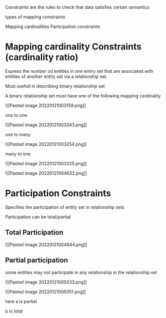 Constraints are the rules to check that data satisfies certain semantics

types of mapping constraints

Mapping cardinalities
Participation constraints

# Mapping cardinality Constraints (cardinality ratio)

Express the number od entities in one entiry set that are associated with entities of another entity set via a relationship set.

Most usefull in describing binary relationship set

A binary relationship set must have one of the following mapping cardinality

![[Pasted image 20220121003159.png]]

one to one

![[Pasted image 20220121003243.png]]

one to many

![[Pasted image 20220121003254.png]]

many to one

![[Pasted image 20220121003325.png]]


![[Pasted image 20220121004632.png]]

# Participation Constraints

Specifies the participation  of entity set in relationship sets

Participation can be total/partial

## Total Participation

![[Pasted image 20220121004944.png]]

## Partial participation

some entities may not participate in any relationship in the relationship set


![[Pasted image 20220121005033.png]]

![[Pasted image 20220121005051.png]]

here a is partial

b is total



